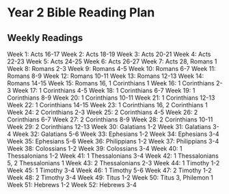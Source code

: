 # Year 2 Bible Reading Plan

## Weekly Readings

Week 1: Acts 16-17
Week 2: Acts 18-19
Week 3: Acts 20-21
Week 4: Acts 22-23
Week 5: Acts 24-25
Week 6: Acts 26-27
Week 7: Acts 28, Romans 1
Week 8: Romans 2-3
Week 9: Romans 4-5
Week 10: Romans 6-7
Week 11: Romans 8-9
Week 12: Romans 10-11
Week 13: Romans 12-13
Week 14: Romans 14-15
Week 15: Romans 16, 1 Corinthians 1
Week 16: 1 Corinthians 2-3
Week 17: 1 Corinthians 4-5
Week 18: 1 Corinthians 6-7
Week 19: 1 Corinthians 8-9
Week 20: 1 Corinthians 10-11
Week 21: 1 Corinthians 12-13
Week 22: 1 Corinthians 14-15
Week 23: 1 Corinthians 16, 2 Corinthians 1
Week 24: 2 Corinthians 2-3
Week 25: 2 Corinthians 4-5
Week 26: 2 Corinthians 6-7
Week 27: 2 Corinthians 8-9
Week 28: 2 Corinthians 10-11
Week 29: 2 Corinthians 12-13
Week 30: Galatians 1-2
Week 31: Galatians 3-4
Week 32: Galatians 5-6
Week 33: Ephesians 1-2
Week 34: Ephesians 3-4
Week 35: Ephesians 5-6
Week 36: Philippians 1-2
Week 37: Philippians 3-4
Week 38: Colossians 1-2
Week 39: Colossians 3-4
Week 40: 1 Thessalonians 1-2
Week 41: 1 Thessalonians 3-4
Week 42: 1 Thessalonians 5, 2 Thessalonians 1
Week 43: 2 Thessalonians 2-3
Week 44: 1 Timothy 1-2
Week 45: 1 Timothy 3-4
Week 46: 1 Timothy 5-6
Week 47: 2 Timothy 1-2
Week 48: 2 Timothy 3-4
Week 49: Titus 1-2
Week 50: Titus 3, Philemon 1
Week 51: Hebrews 1-2
Week 52: Hebrews 3-4